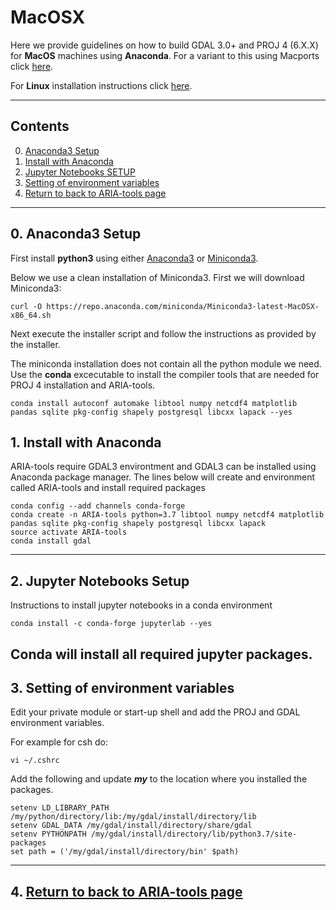 # MacOSX
Here we provide guidelines on how to build GDAL 3.0+ and PROJ 4 (6.X.X) for **MacOS** machines using **Anaconda**.  For a variant to this using Macports click [here](https://github.com/dbekaert/ARIA-tools/blob/master/MacOS_source_build.md).

For **Linux** installation instructions click [here](https://github.com/dbekaert/ARIA-tools/blob/master/Linux_source_build.md).

------
## Contents

0. [Anaconda3 Setup](#anaconda3-setup)
1. [Install with Anaconda](#install-with-anaconda)
2. [Jupyter Notebooks SETUP](#jupyter-notebooks-setup)
3. [Setting of environment variables](#setting-of-environment-variables)
4. [Return to back to ARIA-tools page](https://github.com/dbekaert/ARIA-tools)
------
## 0. Anaconda3 Setup
First install **python3** using either [Anaconda3](https://www.anaconda.com/distribution/) or [Miniconda3](https://docs.conda.io/en/latest/miniconda.html).

Below we use a clean installation of Miniconda3. First we will download Miniconda3:
```
curl -O https://repo.anaconda.com/miniconda/Miniconda3-latest-MacOSX-x86_64.sh
```
Next execute the installer script and follow the instructions as provided by the installer.

The miniconda installation does not contain all the python module we need.
Use the **conda** excecutable to install the compiler tools that are needed for PROJ 4 installation and ARIA-tools.
```
conda install autoconf automake libtool numpy netcdf4 matplotlib pandas sqlite pkg-config shapely postgresql libcxx lapack --yes
```

## 1. Install with Anaconda
ARIA-tools require GDAL3 environtment and GDAL3 can be installed using Anaconda package manager.
The lines below will create and environment called ARIA-tools and install required packages

```
conda config --add channels conda-forge
conda create -n ARIA-tools python=3.7 libtool numpy netcdf4 matplotlib pandas sqlite pkg-config shapely postgresql libcxx lapack
source activate ARIA-tools
conda install gdal
```

------
## 2.  Jupyter Notebooks Setup
Instructions to install jupyter notebooks in a conda environment

```
conda install -c conda-forge jupyterlab --yes
```

Conda will install all required jupyter packages.
------
## 3. Setting of environment variables
Edit your private module or start-up shell and add the PROJ and GDAL environment variables.

For example for csh do:
```
vi ~/.cshrc
```

Add the following and update ***my*** to the location where you installed the packages.
```
setenv LD_LIBRARY_PATH /my/python/directory/lib:/my/gdal/install/directory/lib
setenv GDAL_DATA /my/gdal/install/directory/share/gdal
setenv PYTHONPATH /my/gdal/install/directory/lib/python3.7/site-packages
set path = ('/my/gdal/install/directory/bin' $path)
```

------
## 4. [Return to back to ARIA-tools page](https://github.com/dbekaert/ARIA-tools)
